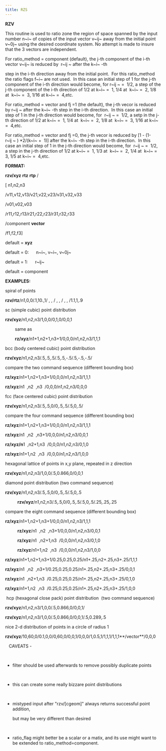 ```yaml
---
title: RZS
---
```


 **RZV**

  This routine is used to ratio zone the region of space spanned by
  the input number n~i~ of copies of the input vector v~ij~ away from
  the initial point v~0j~ using the desired coordinate system. No
  attempt is made to insure that the 3 vectors are independent.

  For ratio\_method = component (default), the j-th component of the
  i-th vector v~ij~ is reduced by  r~ij ~ after the k~i~ -th

  step in the i-th direction away from the initial point.  For this
  ratio\_method the ratio flags f~i~ are not used.  In this case an
  initial step of 1 for the j-th component of the i-th direction would
  become, for r~ij ~ =  1/2, a step of the j-th component of the i-th
  direction of 1/2 at k~i~ =  1, 1/4 at  k~i~ =  2, 1/8 at  k~i~ =  3,
  1/16 at k~i~ =  4,etc.

  For ratio\_method = vector and fj =1 (the default), the j-th vecor
  is reduced by r~ij ~ after the k~i~ -th step in the i-th direction. 
  In this case an initial step of 1 in the j-th direction would
  become, for  r~ij ~ =  1/2, a setp in the j-th direction of 1/2 at
  k~i~ =  1, 1/4 at  k~i~ =  2, 1/8 at  k~i~ =  3, 1/16 at k~i~ = 
  4,etc.

  For ratio\_method = vector and fj =0, the j-th vecor is reduced by
  [1 - (1-r~ij ~ )
*2/(k~i~ +  1)] after the k~i~ -th step in the
  i-th direction.  In this case an initial step of 1 in the j-th
  direction would become, for  r~ij ~ =  1/2, a step in the j-th
  direction of 1/2 at k~i~ =  1, 1/3 at  k~i~ =  2, 1/4 at  k~i~ =  3,
  1/5 at k~i~ =  4,etc.

 **FORMAT:**

**rzv/xyz** **rtz** **rtp** /

[ n1,n2,n3

 /v11,v12,v13/v21,v22,v23/v31,v32,v33

 /v01,v02,v03

/r11,r12,r13/r21,r22,r23/r31,r32,r33

/component **vector**

 /f1,f2,f3]

default = **xyz**

default = 0:      n~i~, v~i~, v~0j~

default = 1:      r~ij~

default = component

**EXAMPLES:**

spiral of points

**rzv/rtz**/n1,0,0/.1,10.,1/ , , / , , / , , /1.1,1,.9

sc (simple cubic) point distribution

**rzv/xyz**/n1,n2,n3/1,0,0/0,1,0/0,0,1

        same as

        **rz/xyz**/n1+1,n2+1,n3+1/0,0,0/n1,n2,n3/1,1,1

bcc (body centered cubic) point distribution

**rzv/xyz**/n1,n2,n3/.5,.5,.5/.5,.5,-.5/.5,-.5,-.5/

compare the two command sequence (different bounding box)

**rz/xyz**/n1+1,n2+1,n3+1/0,0,0/n1,n2,n3/1,1,1

**rz/xyz**/n1  ,n2  ,n3  /0,0,0/n1,n2,n3/0,0,0

fcc (face centered cubic) point distribution

**rzv/xyz**/n1,n2,n3/.5,.5,0/0,.5,.5/.5,0,.5/

compare the four command sequence (different bounding box)

**rz/xyz**/n1+1,n2+1,n3+1/0,0,0/n1,n2,n3/1,1,1

**rz/xyz**/n1  ,n2  ,n3+1/0,0,0/n1,n2,n3/0,0,1

**rz/xyz/n**1  ,n2+1,n3  /0,0,0/n1,n2,n3/0,1,0

**rz/xyz**/n1+1,n2  ,n3  /0,0,0/n1,n2,n3/1,0,0

hexagonal lattice of points in x,y plane, repeated in z direction

**rzv/xyz**/n1,n2,n3/1,0,0/.5,0.866,0/0,0,1

diamond point distribution (two command sequence)

**rzv/xyz**/n1,n2,n3/.5,.5,0/0,.5,.5/.5,0,.5

          **rzv/xyz**/n1,n2,n3/.5,.5,0/0,.5,.5/.5,0,.5/.25,.25,.25

compare the eight command sequence (different bounding box)

**rz/xyz**/n1+1,n2+1,n3+1/0,0,0/n1,n2,n3/1,1,1

          **rz/xyz**/n1  ,n2  ,n3+1/0,0,0/n1,n2,n3/0,0,1

          **rz/xyz**/n1  ,n2+1,n3  /0,0,0/n1,n2,n3/0,1,0

          **rz/xyz**/n1+1,n2  ,n3  /0,0,0/n1,n2,n3/1,0,0

**rz/xyz**/n1+1,n2+1,n3+1/0.25,0.25,0.25/n1+.25,n2+.25,n3+.25/1,1,1

**rz/xyz**/n1  ,n2  ,n3+1/0.25,0.25,0.25/n1+.25,n2+.25,n3+.25/0,0,1

**rz/xyz**/n1  ,n2+1,n3  /0.25,0.25,0.25/n1+.25,n2+.25,n3+.25/0,1,0

**rz/xyz**/n1+1,n2  ,n3  /0.25,0.25,0.25/n1+.25,n2+.25,n3+.25/1,0,0

 hcp (hexagonal close pack) point distribution  (two command sequence)

**rzv/xyz**/n1,n2,n3/1,0,0/.5,0.866,0/0,0,1/

**rzv/xyz**/n1,n2,n3/1,0,0/.5,0.866,0/0,0,1/.5,0.289,.5

nice 2-d distribution of points in a circle of radius 1

**rzv/xyz**/10,60,0/0.1,0,0/0,60,0/0,0,1/0,0,0/1,0.5,1/1,1,1/1,1,1**/vector**/0,0,0



   CAVEATS -

      
* filter should be used afterwards to remove possibly duplicate
points

      
* this can create some really bizzare point distributions

      
* mistyped input after "rzv/[cgeom]" always returns successful
point addition,

      but may be very different than desired

      
* ratio\_flag might better be a scalar or a matix, and its use
might want to be extended to ratio\_method=component.
